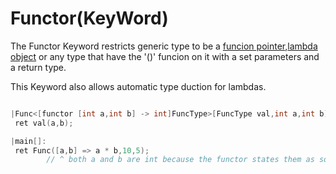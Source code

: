 # Functor(KeyWord)

The Functor Keyword restricts generic type to be a [funcion pointer](../Concepts/FuncionPointer.md),[lambda object](../Concepts/Lambda.md)
or any type that have the '()' funcion on it with a set parameters and a return type.

This Keyword also allows automatic type duction for lambdas.
```cpp 

|Func<[functor [int a,int b] -> int]FuncType>[FuncType val,int a,int b]:
 ret val(a,b);

|main[]:
 ret Func([a,b] => a * b,10,5);
        // ^ both a and b are int because the functor states them as so.
```
